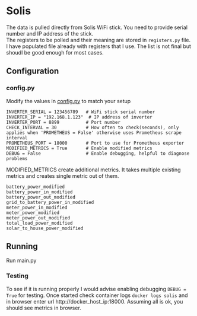# Solis

The data is pulled directly from Solis WiFi stick. You need to provide serial number and IP address of the stick.   
The registers to be polled and their meaning are stored in `registers.py` file. I have populated file already with registers that I use. The list is not final but shoudl be good enough for most cases.

## Configuration
### config.py
Modify the values in [config.py](./config/config.py) to match your setup
```shell
INVERTER_SERIAL = 123456789   # WiFi stick serial number
INVERTER_IP = "192.168.1.123"  # IP address of inverter
INVERTER_PORT = 8899          # Port number
CHECK_INTERVAL = 30           # How often to check(seconds), only applies when 'PROMETHEUS = False' otherwise uses Prometheus scrape interval
PROMETHEUS_PORT = 18000       # Port to use for Prometheus exporter
MODIFIED_METRICS = True       # Enable modified metrics
DEBUG = False                 # Enable debugging, helpful to diagnose problems
```

MODIFIED_METRICS create additional metrics. It takes multiple existing metrics and creates single metric out of them.   

```
battery_power_modified
battery_power_in_modified
battery_power_out_modified
grid_to_battery_power_in_modified
meter_power_in_modified
meter_power_modified
meter_power_out_modified
total_load_power_modified
solar_to_house_power_modified
```

## Running
Run main.py

### Testing
To see if it is running properly I would advise enabling debugging `DEBUG = True` for testing. Once started check container logs `docker logs solis` and in browser enter url http://docker_host_ip:18000. Assuming all is ok, you should see metrics in browser.
